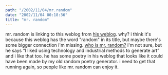 ```yaml
---
path: "/2002/11/04/mr.random" 
date: "2002/11/04 00:18:36" 
title: "mr. random" 
---
```

<p>mr. random is linking to this weblog from <a href="http://www.efn.org/~fletk/">his weblog</a>. why? i think it's because this weblog has the word "random" in its title, but maybe there's some bigger connection i'm missing. <a href="http://www.efn.org/~fletk/mrrandom.html">who is mr. random?</a> i'm not sure, but he says <q>I liked using technology and industrial methods to generate art</q> and i like that too. he has some poetry in his weblog that looks like it could have been made by my old random poetry generator. i need to get that running again, so people like mr. random can enjoy it.</p>
